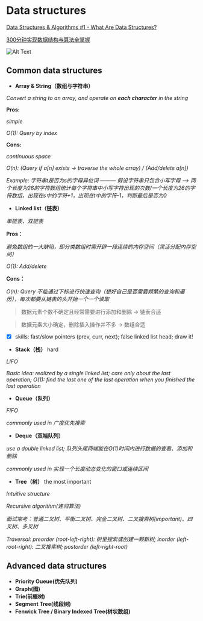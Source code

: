# Data structures

[Data Structures & Algorithms #1 - What Are Data Structures?](https://www.youtube.com/watch?v=bum_19loj9A)

[300分钟实现数据结构与算法全掌握](https://www.bilibili.com/video/BV1DT4y1G7ha?from=search&seid=1258024095126319528)

![Alt Text](https://github.com/Sylvia96/coding-notes/blob/master/Data%20Structures%20&%20Algorithms/%E6%88%AA%E5%B1%8F2020-06-02%E4%B8%8A%E5%8D%881.28.47.png?raw=true)

## Common data structures
* **Array & String（数组与字符串）**

*Convert a string to an array, and operate on **each character** in the string*

**Pros:**

*simple*

*O(1): Query by index*

**Cons:**

*continuous space*

*O(n): (Query if a[n] exists -> traverse the whole array) / (Add/delete a[n])*

*Example: 字符串t是否为s的字母异位词 ——— 假设字符串只包含小写字母 —> 两个长度为26的字符数组统计每个字符串中小写字符出现的次数/一个长度为26的字符数组，出现在s中的字符+1，出现在t中的字符-1，判断最后是否为0*

* **Linked list（链表）**

*单链表、双链表*

**Pros：**

*避免数组的一大缺陷，即分类数组时需开辟一段连续的内存空间（灵活分配内存空间）*

*O(1): Add/delete*

**Cons：**

*O(n): Query 不能通过下标进行快速查询（想好自己是否需要频繁的查询和遍历），每次都要从链表的头开始一个一个读取*

>数据元素个数不确定且经常需要进行添加和删除 -> 链表合适

>数据元素大小确定，删除插入操作并不多 -> 数组合适

- [x] skills: fast/slow pointers (prev, curr, next); false linked list head; draw it!

* **Stack（栈）** hard

*LIFO*

*Basic idea: realized by a single linked list; care only about the last operation; O(1): find the last one of the last operation when you finished the last operation*

* **Queue（队列）**

*FIFO*

*commonly used in 广度优先搜索*

* **Deque（双端队列）**

*use a double linked list; 队列头尾两端能在O(1)时间内进行数据的查看、添加和删除*

*commonly used in 实现一个长度动态变化的窗口或连续区间*

* **Tree（树）** the most important

*Intuitive structure*

*Recursive algorithm(递归算法)*

*面试常考：普通二叉树、平衡二叉树、完全二叉树、二叉搜索树(important)、四叉树、多叉树*

*Traversal: preorder (root-left-right): 树里搜索或创建一颗新树; inorder (left-root-right): 二叉搜索树; postorder (left-right-root)*

## Advanced data structures

* **Priority Oueue(优先队列)**
* **Graph(图)**
* **Trie(前缀树)**
* **Segment Tree(线段树)**
* **Fenwick Tree / Binary Indexed Tree(树状数组)**

